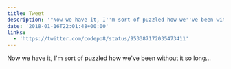 ```yaml
---
title: Tweet
description: '"Now we have it, I''m sort of puzzled how we''ve been without it so long... "'
date: '2018-01-16T22:01:48+00:00'
links:
  - 'https://twitter.com/codepo8/status/953387172035473411'
---
```

Now we have it, I'm sort of puzzled how we've been without it so long... 
